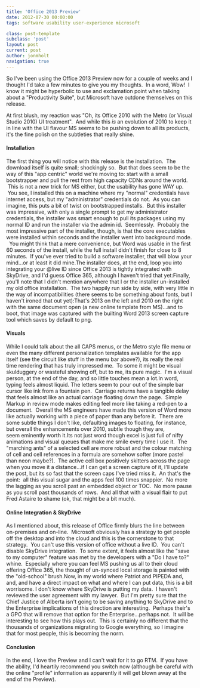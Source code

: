 ```yaml
---
title: 'Office 2013 Preview'
date: 2012-07-30 00:00:00 
tags: software usability user-experience microsoft

class: post-template
subclass: 'post'
layout: post
current: post
author: jonmholt
navigation: true
---
```

So I've been using the Office 2013 Preview now for a couple of weeks and I thought I'd take a few minutes to give you my thoughts. &nbsp;In a word, Wow! &nbsp;I know it might be hyperbolic to use and exclamation point when talking about a "Productivity Suite", but Microsoft have outdone themselves on this release. 

<a name="more"></a>At first blush, my reaction was "Oh, its Office 2010 with the Metro (or Visual Studio 2010) UI treatment". &nbsp;And while this _is_&nbsp;an evolution of 2010 to keep it in line with the UI flavour MS seems to be pushing down to all its products, it's the fine polish on the subtleties that really shine.

#### Installation
The first thing you will notice with this release is the installation.  The download itself is quite small; shockingly so.  But that does seem to be the way of this "app centric" world we're moving to: start with a small bootstrapper and pull the rest from high capacity CDNs around the world.  This is not a new trick for MS either, but the usability has gone WAY up.  You see, I installed this on a machine where my "normal" credentials have internet access, but my "administrator" credentials do not.  As you can imagine, this puts a bit of twist on bootstrapped installs.  But this installer was impressive, with only a single prompt to get my administrator credentials, the installer was smart enough to pull its packages using my normal ID and run the installer via the admin id.  Seemlessly.  Probably the most impressive part of the installer, though, is that the core executables were installed within seconds and the installer went into background mode.   You might think that a mere convenience, but Word was usable in the first 60 seconds of the install, while the full install didn't finish for close to 8 minutes.  If you've ever tried to build a software installer, that will blow your mind...or at least it did mine.The installer does, at the end, loop you into integrating your @live ID since Office 2013 is tightly integrated with SkyDrive, and I'd guess Office 365, although I haven't tried that yet:Finally, you'll note that I didn't mention anywhere that I or the installer un-installed my old office installation.  The two happily run side by side, with very little in the way of incompatibilities (there seems to be something about fonts, but I haven't ironed that out yet):That's 2013 on the left and 2010 on the right with the same document open (a new online template from MS)...and to boot, that image was captured with the builting Word 2013 screen capture tool which saves by default to png.

#### Visuals
While I could talk about the all CAPS menus, or the Metro style file menu or even the many different personalization templates available for the app itself (see the circuit like stuff in the menu bar above?), its really the real time rendering that has truly impressed me.  To some it might be visual skulduggery or wasteful showing off, but to me, its pure magic.  I'm a visual person, at the end of the day, and so little touches mean a lot.In word, typing feels almost liquid. The letters seem to pour out of the simple bar cursor like ink from a fountain pen.  Carriage returns have a tangible delay that feels almost like an actual carriage floating down the page.  Simple Markup in review mode makes editing feel more like taking a red-pen to a document.  Overall the MS engineers have made this version of Word more like actually working with a piece of paper than any before it.  There are some subtle things I don't like, defaulting images to floating, for instance, but overall the enhancements over 2010, subtle though they are, seem eminently worth it.Its not just word though excel is just full of nifty animations and visual queues that make me smile every time I use it.  The "marching ants" of a selected cell are more robust and the colour matching of cell and cell references in a formula are somehow softer (more pastel than neon maybe?).  The active cell box positively skitters across the page when you move it a distance...if I can get a screen capture of it, I'll update the post, but its so fast that the screen caps I've tried miss it.  An that's the point:  all this visual sugar and the apps feel 100 times snappier.  No more the lagging as you scroll past an embedded object or TOC.  No more pause as you scroll past thousands of rows.  And all that with a visual flair to put Fred Astaire to shame (ok, that might be a bit much).

#### Online Integration &amp; SkyDrive
As I mentioned about, this release of Office firmly blurs the line between on-premises and on-line.  Microsoft obviously has a strategy to get people off the desktop and into the cloud and this is the cornerstone to that strategy.  You can't use this version of office without a live ID.  You can't disable SkyDrive integration.  To some extent, it feels almost like the "save to my computer" feature was met by the developers with a "Do I have to?" whine.  Especially where you can feel MS pushing us all to their cloud offering Office 365, the thought of un-synced local storage is painted with the "old-school" brush.Now, in my world where Patriot and PIPEDA and, and, and have a direct impact on what and where I can put data, this is a bit worrisome. I don't know where SkyDrive is putting my data.  I haven't reviewed the user agreement with my lawyer.  But I'm pretty sure that the Chief Justice of Alberta isn't going to be saving anything to SkyDrive and to the Enterprise implications of this direction are interesting.  Perhaps their's a GPO that will remove that option for the Enterprise...perhaps not.  It will be interesting to see how this plays out.  This is certainly no different that the thousands of organizations migrating to Google everything, so I imagine that for most people, this is becoming the norm.

#### Conclusion
In the end, I love the Preview and I can't wait for it to go RTM.  If you have the ability, I'd heartily recommend you switch now (although be careful with the online "profile" information as apparently it will get blown away at the end of the Preview).  

